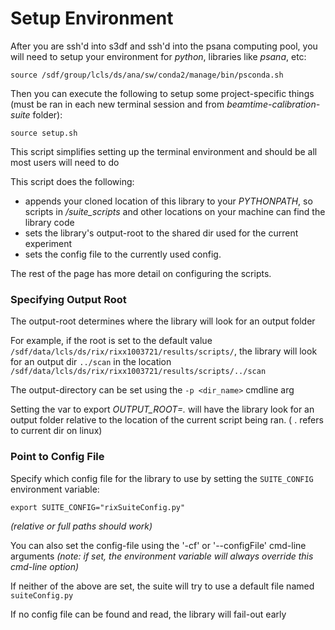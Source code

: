 # Setup Environment

After you are ssh'd into s3df and ssh'd into the psana computing pool, you will need to setup your environment for _python_, libraries like _psana_, etc:
```
source /sdf/group/lcls/ds/ana/sw/conda2/manage/bin/psconda.sh
```

Then you can execute the following to setup some project-specific things (must be ran in each new terminal session and from _beamtime-calibration-suite_ folder):
```
source setup.sh
```

This script simplifies setting up the terminal environment and should be all most users will need to do

This script does the following:
  * appends your cloned location of this library to your _PYTHONPATH_, so scripts in _/suite_scripts_ and other locations on your machine can find the library code
  * sets the library's output-root to the shared dir used for the current experiment
  * sets the config file to the currently used config.

The rest of the page has more detail on configuring the scripts.

### Specifying Output Root

The output-root determines where the library will look for an output folder

For example, if the root is set to the default value `/sdf/data/lcls/ds/rix/rixx1003721/results/scripts/`, the library will look for an output dir `../scan` in the location `/sdf/data/lcls/ds/rix/rixx1003721/results/scripts/../scan`

The output-directory can be set using the `-p <dir_name>` cmdline arg

Setting the var to export _OUTPUT_ROOT=._ will have the library look for an output folder relative to the location of the current script being ran. ( . refers to current dir on linux)


### Point to Config File

Specify which config file for the library to use by setting the `SUITE_CONFIG` environment variable:
```
export SUITE_CONFIG="rixSuiteConfig.py"
```
_(relative or full paths should work)_

You can also set the config-file using the '-cf' or '--configFile' cmd-line arguments
_(note: if set, the environment variable will always override this cmd-line option)_

If neither of the above are set, the suite will try to use a default file named `suiteConfig.py`

If no config file can be found and read, the library will fail-out early
